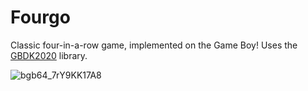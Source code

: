 # Fourgo

Classic four-in-a-row game, implemented on the Game Boy!
Uses the [GBDK2020](https://gbdk-2020.github.io/) library.

![bgb64_7rY9KK17A8](https://github.com/p42ul/fourgo/assets/2514777/1c90ad30-4611-447a-b4ef-1aa115cf3b63)
